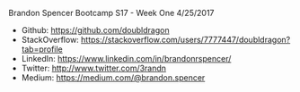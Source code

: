 Brandon Spencer
Bootcamp S17 - Week One
4/25/2017

* Github: https://github.com/doubldragon
* StackOverflow: https://stackoverflow.com/users/7777447/doubldragon?tab=profile
* LinkedIn: https://www.linkedin.com/in/brandonrspencer/
* Twitter: http://www.twitter.com/3randn
* Medium: https://medium.com/@brandon.spencer


